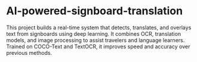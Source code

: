 # AI-powered-signboard-translation
This project builds a real-time system that detects, translates, and overlays text from signboards using deep learning. It combines OCR, translation models, and image processing to assist travelers and language learners. Trained on COCO-Text and TextOCR, it improves speed and accuracy over previous methods.
